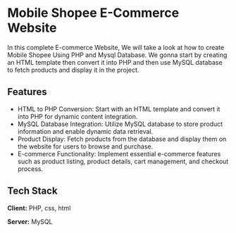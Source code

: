 # Mobile Shopee E-Commerce Website

In this complete E-commerce Website, We will take a look at how to create Mobile Shopee Using PHP and Mysql Database. We gonna start by creating an HTML template then convert it into PHP and then use MySQL database to fetch products and display it in the project.

## Features

- HTML to PHP Conversion: Start with an HTML template and convert it into PHP for dynamic content integration.
- MySQL Database Integration: Utilize MySQL database to store product information and enable dynamic data retrieval.
- Product Display: Fetch products from the database and display them on the website for users to browse and purchase.
- E-commerce Functionality: Implement essential e-commerce features such as product listing, product details, cart management, and checkout process.

## Tech Stack

**Client:** PHP, css, html

**Server:** MySQL
